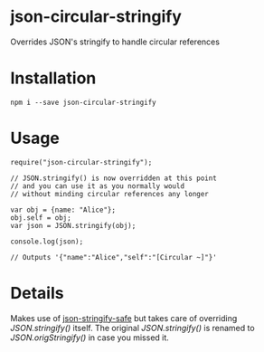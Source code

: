 # json-circular-stringify
Overrides JSON's stringify to handle circular references

# Installation
```
npm i --save json-circular-stringify
```

# Usage
```
require("json-circular-stringify");

// JSON.stringify() is now overridden at this point
// and you can use it as you normally would
// without minding circular references any longer

var obj = {name: "Alice"};
obj.self = obj;
var json = JSON.stringify(obj);

console.log(json); 

// Outputs '{"name":"Alice","self":"[Circular ~]"}'
```

# Details

Makes use of [json-stringify-safe](https://www.npmjs.com/package/json-stringify-safe) but takes care of overriding *JSON.stringify()* itself. The original *JSON.stringify()* is renamed to *JSON.origStringify()* in case you missed it.
